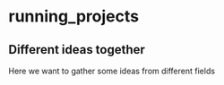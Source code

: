 # running_projects
## Different ideas together

Here we want to gather some ideas from different fields

